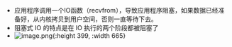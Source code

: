 - 应用程序调用一个IO函数（recvfrom），导致应用程序阻塞，如果数据已经准备好，从内核拷贝到用户空间，否则一直等待下去。
- 阻塞式 IO 的特点是在 IO 执行的两个阶段都被阻塞了
- ![image.png](../assets/image_1689586861484_0.png){:height 399, :width 665}
